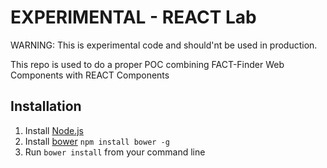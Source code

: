 **EXPERIMENTAL** - REACT Lab
===============================
WARNING: This is experimental code and should'nt be used in production.

This repo is used to do a proper POC combining FACT-Finder Web Components with REACT Components

## Installation
1. Install [Node.js](https://nodejs.org/en/)
2. Install [bower](https://bower.io/) `npm install bower -g`
3. Run `bower install` from your command line